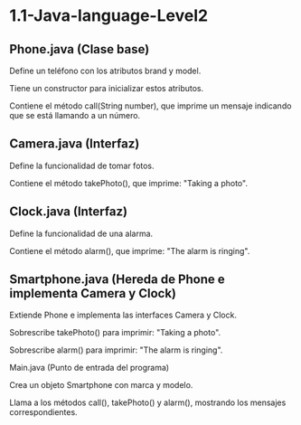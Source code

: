 # 1.1-Java-language-Level2

## Phone.java (Clase base)

Define un teléfono con los atributos brand y model.

Tiene un constructor para inicializar estos atributos.

Contiene el método call(String number), que imprime un mensaje indicando que se está llamando a un número.

## Camera.java (Interfaz)

Define la funcionalidad de tomar fotos.

Contiene el método takePhoto(), que imprime: "Taking a photo".

## Clock.java (Interfaz)

Define la funcionalidad de una alarma.

Contiene el método alarm(), que imprime: "The alarm is ringing".

## Smartphone.java (Hereda de Phone e implementa Camera y Clock)

Extiende Phone e implementa las interfaces Camera y Clock.

Sobrescribe takePhoto() para imprimir: "Taking a photo".

Sobrescribe alarm() para imprimir: "The alarm is ringing".

Main.java (Punto de entrada del programa)

Crea un objeto Smartphone con marca y modelo.

Llama a los métodos call(), takePhoto() y alarm(), mostrando los mensajes correspondientes.
